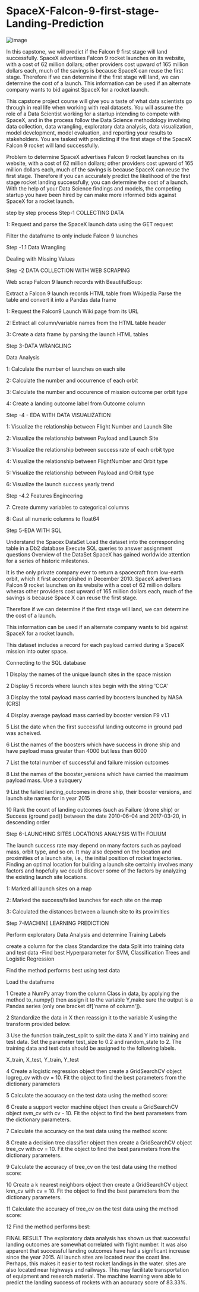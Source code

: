 # SpaceX-Falcon-9-first-stage-Landing-Prediction

![image](https://github.com/B1501/SpaceX-Falcon-9-first-stage-Landing-Prediction/assets/64457434/0fd3b1c1-7e6d-43b1-bc43-17871e3849df)



In this capstone, we will predict if the Falcon 9 first stage will land successfully. SpaceX advertises Falcon 9 rocket launches on its website, with a cost of 62 million dollars; other providers cost upward of 165 million dollars each, much of the savings is because SpaceX can reuse the first stage. Therefore if we can determine if the first stage will land, we can determine the cost of a launch. This information can be used if an alternate company wants to bid against SpaceX for a rocket launch.

This capstone project course will give you a taste of what data scientists go through in real life when working with real datasets. You will assume the role of a Data Scientist working for a startup intending to compete with SpaceX, and in the process follow the Data Science methodology involving data collection, data wrangling, exploratory data analysis, data visualization, model development, model evaluation, and reporting your results to stakeholders. You are tasked with predicting if the first stage of the SpaceX Falcon 9 rocket will land successfully.

Problem to determine
SpaceX advertises Falcon 9 rocket launches on its website, with a cost of 62 million dollars; other providers cost upward of 165 million dollars each, much of the savings is because SpaceX can reuse the first stage. Therefore if you can accurately predict the likelihood of the first stage rocket landing successfully, you can determine the cost of a launch. With the help of your Data Science findings and models, the competing startup you have been hired by can make more informed bids against SpaceX for a rocket launch.

step by step process
Step-1 COLLECTING DATA

1: Request and parse the SpaceX launch data using the GET request

 Filter the dataframe to only include Falcon 9 launches

Step -1.1 Data Wrangling

Dealing with Missing Values

Step -2 DATA COLLECTION WITH WEB SCRAPING

Web scrap Falcon 9 launch records with BeautifulSoup:

Extract a Falcon 9 launch records HTML table from Wikipedia Parse the table and convert it into a Pandas data frame

1: Request the Falcon9 Launch Wiki page from its URL

2: Extract all column/variable names from the HTML table header

3: Create a data frame by parsing the launch HTML tables

Step 3-DATA WRANGLING

Data Analysis

1: Calculate the number of launches on each site

2: Calculate the number and occurrence of each orbit

3: Calculate the number and occurence of mission outcome per orbit type

4: Create a landing outcome label from Outcome column

Step -4 - EDA WITH DATA VISUALIZATION

1: Visualize the relationship between Flight Number and Launch Site

2: Visualize the relationship between Payload and Launch Site

3: Visualize the relationship between success rate of each orbit type

4: Visualize the relationship between FlightNumber and Orbit type

5: Visualize the relationship between Payload and Orbit type

6: Visualize the launch success yearly trend

Step -4.2 Features Engineering

7: Create dummy variables to categorical columns

8: Cast all numeric columns to float64

Step 5-EDA WITH SQL

Understand the Spacex DataSet Load the dataset into the corresponding table in a Db2 database Execute SQL queries to answer assignment questions Overview of the DataSet SpaceX has gained worldwide attention for a series of historic milestones.

It is the only private company ever to return a spacecraft from low-earth orbit, which it first accomplished in December 2010. SpaceX advertises Falcon 9 rocket launches on its website with a cost of 62 million dollars wheras other providers cost upward of 165 million dollars each, much of the savings is because Space X can reuse the first stage.

Therefore if we can determine if the first stage will land, we can determine the cost of a launch.

This information can be used if an alternate company wants to bid against SpaceX for a rocket launch.

This dataset includes a record for each payload carried during a SpaceX mission into outer space.

Connecting to the SQL database

1 Display the names of the unique launch sites in the space mission

2 Display 5 records where launch sites begin with the string 'CCA'

3 Display the total payload mass carried by boosters launched by NASA (CRS)

4 Display average payload mass carried by booster version F9 v1.1

5 List the date when the first successful landing outcome in ground pad was acheived.

6 List the names of the boosters which have success in drone ship and have payload mass greater than 4000 but less than 6000

7 List the total number of successful and failure mission outcomes

8 List the names of the booster_versions which have carried the maximum payload mass. Use a subquery

9 List the failed landing_outcomes in drone ship, their booster versions, and launch site names for in year 2015

10 Rank the count of landing outcomes (such as Failure (drone ship) or Success (ground pad)) between the date 2010-06-04 and 2017-03-20, in descending order

Step 6-LAUNCHING SITES LOCATIONS ANALYSIS WITH FOLIUM

The launch success rate may depend on many factors such as payload mass, orbit type, and so on. It may also depend on the location and proximities of a launch site, i.e., the initial position of rocket trajectories. Finding an optimal location for building a launch site certainly involves many factors and hopefully we could discover some of the factors by analyzing the existing launch site locations.

1: Marked all launch sites on a map

2: Marked the success/failed launches for each site on the map

3: Calculated the distances between a launch site to its proximities

Step 7-MACHINE LEARNING PREDICTION

Perform exploratory Data Analysis and determine Training Labels

create a column for the class Standardize the data Split into training data and test data -Find best Hyperparameter for SVM, Classification Trees and Logistic Regression

Find the method performs best using test data

Load the dataframe

1 Create a NumPy array from the column Class in data, by applying the method to_numpy() then assign it to the variable Y,make sure the output is a Pandas series (only one bracket df['name of column']).

2 Standardize the data in X then reassign it to the variable X using the transform provided below.

3 Use the function train_test_split to split the data X and Y into training and test data. Set the parameter test_size to 0.2 and random_state to 2. The training data and test data should be assigned to the following labels.

X_train, X_test, Y_train, Y_test

4 Create a logistic regression object then create a GridSearchCV object logreg_cv with cv = 10. Fit the object to find the best parameters from the dictionary parameters

5 Calculate the accuracy on the test data using the method score:

6 Create a support vector machine object then create a GridSearchCV object svm_cv with cv - 10. Fit the object to find the best parameters from the dictionary parameters.

7 Calculate the accuracy on the test data using the method score:

8 Create a decision tree classifier object then create a GridSearchCV object tree_cv with cv = 10. Fit the object to find the best parameters from the dictionary parameters.

9 Calculate the accuracy of tree_cv on the test data using the method score:

10 Create a k nearest neighbors object then create a GridSearchCV object knn_cv with cv = 10. Fit the object to find the best parameters from the dictionary parameters.

11 Calculate the accuracy of tree_cv on the test data using the method score:

12 Find the method performs best:


FINAL RESULT
The exploratory data analysis has shown us that successful landing outcomes are somewhat correlated with flight number. It was also apparent that successful landing outcomes have had a significant increase since the year 2015. All launch sites are located near the coast line. Perhaps, this makes it easier to test rocket landings in the water. sites are also located near highways and railways. This may facilitate transportation of equipment and research material. The machine learning were able to predict the landing success of rockets with an accuracy score of 83.33%.
